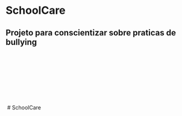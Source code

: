 # SchoolCare

## __Projeto para conscientizar sobre praticas de bullying__

<img scr ="SchoolCare/unitylogo.png" height="150px">
# SchoolCare
